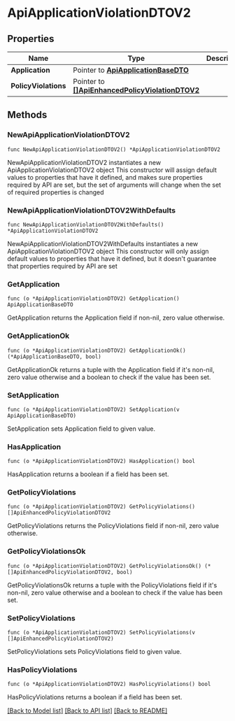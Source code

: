 # ApiApplicationViolationDTOV2

## Properties

Name | Type | Description | Notes
------------ | ------------- | ------------- | -------------
**Application** | Pointer to [**ApiApplicationBaseDTO**](ApiApplicationBaseDTO.md) |  | [optional] 
**PolicyViolations** | Pointer to [**[]ApiEnhancedPolicyViolationDTOV2**](ApiEnhancedPolicyViolationDTOV2.md) |  | [optional] 

## Methods

### NewApiApplicationViolationDTOV2

`func NewApiApplicationViolationDTOV2() *ApiApplicationViolationDTOV2`

NewApiApplicationViolationDTOV2 instantiates a new ApiApplicationViolationDTOV2 object
This constructor will assign default values to properties that have it defined,
and makes sure properties required by API are set, but the set of arguments
will change when the set of required properties is changed

### NewApiApplicationViolationDTOV2WithDefaults

`func NewApiApplicationViolationDTOV2WithDefaults() *ApiApplicationViolationDTOV2`

NewApiApplicationViolationDTOV2WithDefaults instantiates a new ApiApplicationViolationDTOV2 object
This constructor will only assign default values to properties that have it defined,
but it doesn't guarantee that properties required by API are set

### GetApplication

`func (o *ApiApplicationViolationDTOV2) GetApplication() ApiApplicationBaseDTO`

GetApplication returns the Application field if non-nil, zero value otherwise.

### GetApplicationOk

`func (o *ApiApplicationViolationDTOV2) GetApplicationOk() (*ApiApplicationBaseDTO, bool)`

GetApplicationOk returns a tuple with the Application field if it's non-nil, zero value otherwise
and a boolean to check if the value has been set.

### SetApplication

`func (o *ApiApplicationViolationDTOV2) SetApplication(v ApiApplicationBaseDTO)`

SetApplication sets Application field to given value.

### HasApplication

`func (o *ApiApplicationViolationDTOV2) HasApplication() bool`

HasApplication returns a boolean if a field has been set.

### GetPolicyViolations

`func (o *ApiApplicationViolationDTOV2) GetPolicyViolations() []ApiEnhancedPolicyViolationDTOV2`

GetPolicyViolations returns the PolicyViolations field if non-nil, zero value otherwise.

### GetPolicyViolationsOk

`func (o *ApiApplicationViolationDTOV2) GetPolicyViolationsOk() (*[]ApiEnhancedPolicyViolationDTOV2, bool)`

GetPolicyViolationsOk returns a tuple with the PolicyViolations field if it's non-nil, zero value otherwise
and a boolean to check if the value has been set.

### SetPolicyViolations

`func (o *ApiApplicationViolationDTOV2) SetPolicyViolations(v []ApiEnhancedPolicyViolationDTOV2)`

SetPolicyViolations sets PolicyViolations field to given value.

### HasPolicyViolations

`func (o *ApiApplicationViolationDTOV2) HasPolicyViolations() bool`

HasPolicyViolations returns a boolean if a field has been set.


[[Back to Model list]](../README.md#documentation-for-models) [[Back to API list]](../README.md#documentation-for-api-endpoints) [[Back to README]](../README.md)


